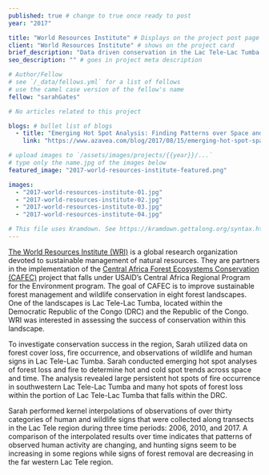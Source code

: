 ```yaml
---
published: true # change to true once ready to post
year: "2017"

title: "World Resources Institute" # Displays on the project post page
client: "World Resources Institute" # shows on the project card
brief_description: "Data driven conservation in the Lac Tele-Lac Tumba landscape" # shows on the project card
seo_description: "" # goes in project meta description

# Author/Fellow
# see `/_data/fellows.yml` for a list of fellows
# use the camel case version of the fellow's name
fellow: "sarahGates"

# No articles related to this project

blogs: # bullet list of blogs
  - title: "Emerging Hot Spot Analysis: Finding Patterns over Space and Time"
    link: "https://www.azavea.com/blog/2017/08/15/emerging-hot-spot-spatial-statistics/"

# upload images to `/assets/images/projects/{{year}}/...`
# type only the name.jpg of the images below
featured_image: "2017-world-resources-institute-featured.png"

images:
  - "2017-world-resources-institute-01.jpg"
  - "2017-world-resources-institute-02.jpg"
  - "2017-world-resources-institute-03.jpg"
  - "2017-world-resources-institute-04.jpg"

# This file uses Kramdown. See https://kramdown.gettalong.org/syntax.html for syntax
---
```

[The World Resources Institute (WRI)](http://www.wri.org/) is a global research organization devoted to sustainable management of natural resources. They are partners in the implementation of the [Central Africa Forest Ecosystems Conservation (CAFEC)](http://carpe.umd.edu/about/index.php/?tab=1) project that falls under USAID’s Central Africa Regional Program for the Environment program. The goal of CAFEC is to improve sustainable forest management and wildlife conservation in eight forest landscapes. One of the landscapes is Lac Tele-Lac Tumba, located within the Democratic Republic of the Congo (DRC) and the Republic of the Congo. WRI was interested in assessing the success of conservation within this landscape.

To investigate conservation success in the region, Sarah utilized data on forest cover loss, fire occurrence, and observations of wildlife and human signs in Lac Tele-Lac Tumba. Sarah conducted emerging hot spot analyses of forest loss and fire to determine hot and cold spot trends across space and time. The analysis revealed large persistent hot spots of fire occurrence in southwestern Lac Tele-Lac Tumba and many hot spots of forest loss within the portion of Lac Tele-Lac Tumba that falls within the DRC.

Sarah performed kernel interpolations of observations of over thirty categories of human and wildlife signs that were collected along transects in the Lac Tele region during three time periods: 2006, 2010, and 2017. A comparison of the interpolated results over time indicates that patterns of observed human activity are changing, and hunting signs seem to be increasing in some regions while signs of forest removal are decreasing in the far western Lac Tele region.
